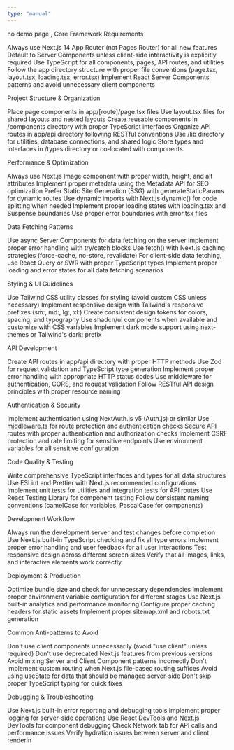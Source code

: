 ```yaml
---
type: "manual"
---
```


no demo page , Core Framework Requirements

Always use Next.js 14 App Router (not Pages Router) for all new features
Default to Server Components unless client-side interactivity is explicitly required
Use TypeScript for all components, pages, API routes, and utilities
Follow the app directory structure with proper file conventions (page.tsx, layout.tsx, loading.tsx, error.tsx)
Implement React Server Components patterns and avoid unnecessary client components

Project Structure & Organization

Place page components in app/[route]/page.tsx files
Use layout.tsx files for shared layouts and nested layouts
Create reusable components in /components directory with proper TypeScript interfaces
Organize API routes in app/api directory following RESTful conventions
Use /lib directory for utilities, database connections, and shared logic
Store types and interfaces in /types directory or co-located with components

Performance & Optimization

Always use Next.js Image component with proper width, height, and alt attributes
Implement proper metadata using the Metadata API for SEO optimization
Prefer Static Site Generation (SSG) with generateStaticParams for dynamic routes
Use dynamic imports with Next.js dynamic() for code splitting when needed
Implement proper loading states with loading.tsx and Suspense boundaries
Use proper error boundaries with error.tsx files

Data Fetching Patterns

Use async Server Components for data fetching on the server
Implement proper error handling with try/catch blocks
Use fetch() with Next.js caching strategies (force-cache, no-store, revalidate)
For client-side data fetching, use React Query or SWR with proper TypeScript types
Implement proper loading and error states for all data fetching scenarios

Styling & UI Guidelines

Use Tailwind CSS utility classes for styling (avoid custom CSS unless necessary)
Implement responsive design with Tailwind's responsive prefixes (sm:, md:, lg:, xl:)
Create consistent design tokens for colors, spacing, and typography
Use shadcn/ui components when available and customize with CSS variables
Implement dark mode support using next-themes or Tailwind's dark: prefix

API Development

Create API routes in app/api directory with proper HTTP methods
Use Zod for request validation and TypeScript type generation
Implement proper error handling with appropriate HTTP status codes
Use middleware for authentication, CORS, and request validation
Follow RESTful API design principles with proper resource naming

Authentication & Security

Implement authentication using NextAuth.js v5 (Auth.js) or similar
Use middleware.ts for route protection and authentication checks
Secure API routes with proper authentication and authorization checks
Implement CSRF protection and rate limiting for sensitive endpoints
Use environment variables for all sensitive configuration

Code Quality & Testing

Write comprehensive TypeScript interfaces and types for all data structures
Use ESLint and Prettier with Next.js recommended configurations
Implement unit tests for utilities and integration tests for API routes
Use React Testing Library for component testing
Follow consistent naming conventions (camelCase for variables, PascalCase for components)

Development Workflow

Always run the development server and test changes before completion
Use Next.js built-in TypeScript checking and fix all type errors
Implement proper error handling and user feedback for all user interactions
Test responsive design across different screen sizes
Verify that all images, links, and interactive elements work correctly

Deployment & Production

Optimize bundle size and check for unnecessary dependencies
Implement proper environment variable configuration for different stages
Use Next.js built-in analytics and performance monitoring
Configure proper caching headers for static assets
Implement proper sitemap.xml and robots.txt generation

Common Anti-patterns to Avoid

Don't use client components unnecessarily (avoid "use client" unless required)
Don't use deprecated Next.js features from previous versions
Avoid mixing Server and Client Component patterns incorrectly
Don't implement custom routing when Next.js file-based routing suffices
Avoid using useState for data that should be managed server-side
Don't skip proper TypeScript typing for quick fixes

Debugging & Troubleshooting

Use Next.js built-in error reporting and debugging tools
Implement proper logging for server-side operations
Use React DevTools and Next.js DevTools for component debugging
Check Network tab for API calls and performance issues
Verify hydration issues between server and client renderin
